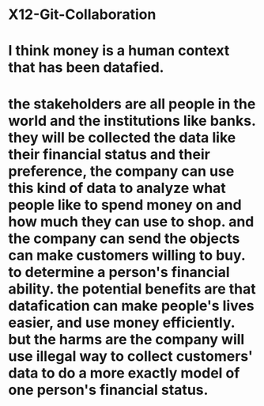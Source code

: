# X12-Git-Collaboration
# I think money is a human context that has been datafied.

# the stakeholders are all people in the world and the institutions like banks. they will be collected the data like their financial status and their preference, the company can use this kind of data to analyze what people like to spend money on and how much they can use to shop. and the company can send the objects can make customers willing to buy. to determine a person's financial ability. the potential benefits are that datafication can make people's lives easier, and use money efficiently. but the harms are the company will use illegal way to collect customers' data to do a more exactly model of one person's financial status. 
